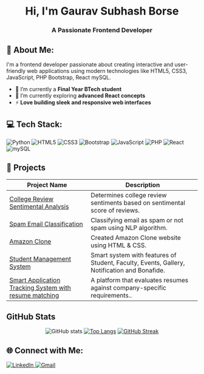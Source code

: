 <h1 align="center">Hi, I'm Gaurav Subhash Borse</h1>
 <h3 align="center">A Passionate Frontend Developer</h3>
 
 ## 💫 About Me:
 I'm a frontend developer passionate about creating interactive and user-friendly web applications using modern technologies like HTML5, CSS3, JavaScript, PHP  Bootstrap, React mySQL.
 
 - 🔭 I’m currently a **Final Year BTech student**  
 - 🌱 I’m currently exploring **advanced React concepts**  
 - ⚡ **Love building sleek and responsive web interfaces** 
 
 ## 💻 Tech Stack:
 ![Python](https://img.shields.io/badge/python-%231572B6.svg?&style=for-the-badge&logo=python&logoColor=white)
 ![HTML5](https://img.shields.io/badge/html-%23E34F26.svg?&style=for-the-badge&logo=html5&logoColor=white)
 ![CSS3](https://img.shields.io/badge/css-%231572B6.svg?&style=for-the-badge&logo=css3&logoColor=white)
 ![Bootstrap](https://img.shields.io/badge/bootstrap-%2320232a.svg?style=for-the-badge&logo=bootstrap&logoColor=white)
 ![JavaScript](https://img.shields.io/badge/javascript-%23323330.svg?style=for-the-badge&logo=javascript&logoColor=white)
 ![PHP](https://img.shields.io/badge/php-%2320232a.svg?style=for-the-badge&logo=php&logoColor=white)
 ![React](https://img.shields.io/badge/react-%2320232a.svg?style=for-the-badge&logo=react&logoColor=white)
 ![mySQL](https://img.shields.io/badge/mysql-%2320232a.svg?style=for-the-badge&logo=mysql&logoColor=white)
 
 ## 🚀 Projects
 
 | Project Name | Description |
 |-------------|-------------|
 | [College Review Sentimental Analysis](https://github.com/gauravborse2004/College-Review-Sentimental-Analysis-using-ML) | Determines college review sentiments based on sentimental score of reviews. |
 | [Spam Email Classification](https://github.com/gauravborse2004/Spam-Mail-Classification-using-NLP-and-ML-Gaurav-S-Borse) | Classifying email as spam or not spam using NLP algorithm. |
 | [Amazon Clone](https://github.com/gauravborse2004/Amazon-Clone-using-HTML-CSS) | Created Amazon Clone website using HTML & CSS. |
 | [Student Management System](https://github.com/gauravborse2004/Student-Management-System) | Smart system with features of Student, Faculty, Events, Gallery, Notification and Bonafide. |
 | [Smart Application Tracking System with resume matching](https://github.com/gauravborse2004/ats) | A platform that evaluates resumes against company-specific requirements.. |
 
 ## GitHub Stats
 
 <div align="center">
 
 ![GitHub stats](https://github-readme-stats.vercel.app/api?username=gauravborse2004&show_icons=true&&theme=algolia&rank_icon=github)
 [![Top Langs](https://github-readme-stats.vercel.app/api/top-langs/?username=gauravborse2004&layout=compact&theme=algolia)](https://github.com/thejuskrishnan/github-readme-stats)
 [![GitHub Streak](https://github-readme-streak-stats.herokuapp.com?user=gauravborse2004&theme=algolia&card_width=495)](https://git.io/streak-stats)
 
 </div>
 
 ## 🌐 Connect with Me:
 <p align="left">
   <a href="https://www.linkedin.com/in/gaurav-subhash-borse-53138b257/" target="_blank">
     <img src="https://img.shields.io/badge/LinkedIn-%230077B5.svg?style=for-the-badge&logo=linkedin&logoColor=white" alt="LinkedIn">
   </a>
   <a href="mailto:gauravborseofficial8084@gmail.com">
     <img src="https://img.shields.io/badge/Gmail-D14836?style=for-the-badge&logo=gmail&logoColor=white" alt="Gmail">
   </a>
 </p>
